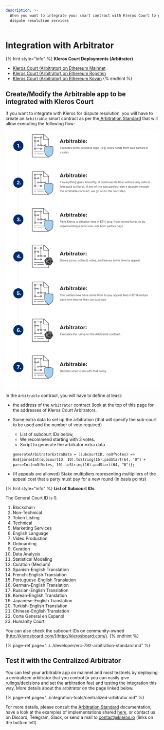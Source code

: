 ```yaml
---
description: >-
  When you want to integrate your smart contract with Kleros Court to get
  dispute resolution services
---
```


# Integration with Arbitrator

{% hint style="info" %}
**Kleros Court Deployments \(Arbitrator\)**

* [Kleros Court \(Arbitrator\) on Ethereum Mainnet](https://etherscan.io/address/0x988b3a538b618c7a603e1c11ab82cd16dbe28069)
* [Kleros Court \(Arbitrator\) on Ethereum Ropsten](https://ropsten.etherscan.io/address/0x9643e91d3734b795e914a64169147b70876272ba)
* [Kleros Court \(Arbitrator\) on Ethereum Kovan](https://kovan.etherscan.io/address/0x60b2abfdfad9c0873242f59f2a8c32a3cc682f80)
{% endhint %}

## Create/Modify the Arbitrable app to be integrated with Kleros Court

If you want to integrate with Kleros for dispute resolution, you will have to create an `Arbitrable` smart contract as per the[ Arbitration Standard](https://kleros.gitbook.io/docs/developer/erc-792-arbitration-standard) that will allow executing the following flow:

![Standard simplified flow between an Arbitrable and Arbitrator smart contract](../../.gitbook/assets/image%20%286%29.png)

In the `Arbitrable` contract, you will have to define at least:

* the address of the `Arbitrator` contract \(look at the top of this page for the addresses of Kleros Court Arbitrators.
* Some extra data to set up the arbitration \(that will specify the sub-court to be used and the number of vote required\)

  * List of subcourt IDs below,
  * We recommend starting with 3 votes.
  * Script to generate the arbitrator extra data

  `generateArbitratorExtraData = (subcourtID, noOfVotes) => 0x${parseInt(subcourtID, 10).toString(16).padStart(64, "0") + parseInt(noOfVotes, 10).toString(16).padStart(64, "0")};`

* \(If appeals are allowed\) Stake multipliers representing multipliers of the appeal cost that a party must pay for a new round \(in basis points\)

{% hint style="info" %}
**List of Subcourt IDs**  
  
The General Court ID is 0.

1. Blockchain
2. Non-Technical
3. Token Listing
4. Technical
5. Marketing Services
6. English Language
7. Video Production
8. Onboarding
9. Curation
10. Data Analysis
11. Statistical Modeling
12. Curation \(Medium\)
13. Spanish-English Translation
14. French-English Translation
15. Portuguese-English Translation
16. German-English Translation
17. Russian-English Translation
18. Korean-English Translation
19. Japanese-English Translation
20. Turkish-English Translation
21. Chinese-English Translation
22. Corte General en Espanol
23. Humanity Court

You can also check the subcourt IDs on community-owned [http://klerosboard.com/](http://klerosboard.com/).
{% endhint %}

{% page-ref page="../../developer/erc-792-arbitration-standard.md" %}

## Test it with the Centralized Arbitrator

You can test your arbitrable app on mainnet and most testnets by deploying a centralized arbitrator that you control \(= you can easily give rulings/decisions and set the arbitration fee\) and testing the integration this way. More details about the arbitrator on the page linked below.

{% page-ref page="../integration-tools/centralized-arbitrator.md" %}

For more details, please consult the [Arbitration Standard](https://kleros.gitbook.io/docs/developer/erc-792-arbitration-standard) documentation, have a look at the examples of implementations shared [here](https://github.com/kleros/erc-792/tree/master/contracts/examples), or contact us on Discord, Telegram, Slack, or send a mail to contact@kleros.io \(links on the bottom left\).

